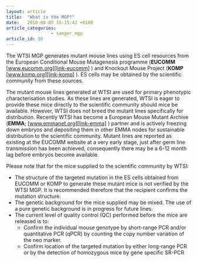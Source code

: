 ```yaml
---
layout: article
title:  "What is the MGP?"
date:   2010-08-05 15:15:42 +0100
article_categories: 
                 - sanger_mgp
article_id: 50
---
```


The WTSI MGP generates mutant mouse lines using ES cell resources from the European Conditional Mouse Mutagenesis programme (**EUCOMM** [www.eucomm.org][link-eucomm] ) and Knockout Mouse Project (**KOMP** [www.komp.org][link-komp] ). ES cells may be obtained by the scientific community from these sources.

The mutant mouse lines generated at WTSI are used for primary phenotypic characterisation studies. As these lines are generated, WTSI is eager to provide these mice directly to the scientific community should mice be available. However, WTSI does not breed the mutant lines specifically for distribution. Recently WTSI has become a European Mouse Mutant Archive (**EMMA**; [www.emmanet.org][link-emma] ) partner and is actively freezing down embryos and depositing them in other EMMA nodes for sustainable distribution to the scientific community. Mutant lines are reported as existing at the EUCOMM website at a very early stage, just after germ line transmission has been achieved, consequently there may be a 6-12 month lag before embryos become available. 

Please note that for the mice supplied to the scientific community by WTSI:

 * The structure of the targeted mutation in the ES cells obtained from EUCOMM or KOMP to generate these mutant mice is not verified by the WTSI MGP. It is recommended therefore that the recipient confirms the mutation structure.
* The genetic background for the mice supplied may be mixed. The use of a pure genetic background is in progress for future lines.
* The current level of quality control (QC) performed before the mice are released is to:
    * Confirm the individual mouse genotype by short-range PCR and/or quantitative PCR (qPCR) by counting the copy number variation of the neo marker.
    * Confirm location of the targeted mutation by either long-range PCR or by the detection of homozygous mice by gene specific SR-PCR

[link-eucomm]: https://www.eucomm.org
[link-komp]: https://www.komp.org
[link-emma]: https://www.emmanet.org
